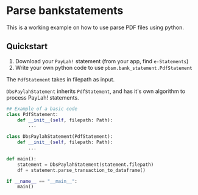 # Parse bankstatements

This is a working example on how to use parse PDF files using python.

## Quickstart

1. Download your `PayLah!` statement (from your app, find `e-Statements`)
2. Write your own python code to use `pbsm.bank_statement.PdfStatement`

The `PdfStatement` takes in filepath as input. 

`DbsPaylahStatement` inherits `PdfStatement`, and has it's own algorithm 
to process PayLah! statements.



```python
## Example of a basic code
class PdfStatement:
    def __init__(self, filepath: Path):
        ...

class DbsPaylahStatement(PdfStatement):
    def __init__(self, filepath: Path):
        ...

def main():
    statement = DbsPaylahStatement(statement.filepath)
    df = statement.parse_transaction_to_dataframe()

if __name__ == "__main__":
    main()
```



